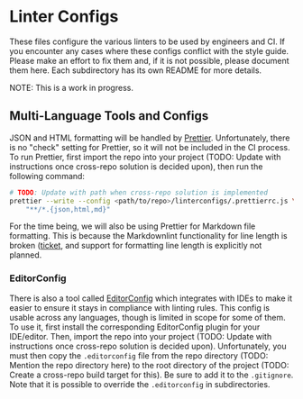 # Linter Configs

These files configure the various linters to be used by engineers and CI. If you encounter any cases where these configs
conflict with the style guide. Please make an effort to fix them and, if it is not possible, please document them here.
Each subdirectory has its own README for more details.

NOTE: This is a work in progress.

## Multi-Language Tools and Configs

JSON and HTML formatting will be handled by [Prettier](https://prettier.io). Unfortunately, there is no "check" setting
for Prettier, so it will not be included in the CI process. To run Prettier, first import the repo into your project
(TODO: Update with instructions once cross-repo solution is decided upon), then run the following command:

```bash
# TODO: Update with path when cross-repo solution is implemented
prettier --write --config <path/to/repo>/linterconfigs/.prettierrc.js \
    "**/*.{json,html,md}"
```

For the time being, we will also be using Prettier for Markdown file formatting. This is because the Markdownlint
functionality for line length is broken ([ticket](https://github.com/markdownlint/markdownlint/issues/295), and support
for formatting line length is explicitly not planned.

### EditorConfig

There is also a tool called [EditorConfig](https://editorconfig.org/) which integrates with IDEs to make it easier to
ensure it stays in compliance with linting rules. This config is usable across any languages, though is limited in scope
for some of them. To use it, first install the corresponding EditorConfig plugin for your IDE/editor. Then, import the
repo into your project (TODO: Update with instructions once cross-repo solution is decided upon). Unfortunately, you
must then copy the ```.editorconfig``` file from the repo directory (TODO: Mention the repo directory here) to the root
directory of the project (TODO: Create a cross-repo build target for this). Be sure to add it to the ```.gitignore```.
Note that it is possible to override the ```.editorconfig``` in subdirectories.
